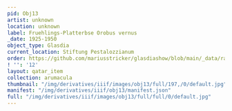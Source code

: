 ```yaml
---
pid: Obj13
artist: unknown
location: unknown
label: Fruehlings-Platterbse Orobus vernus
_date: 1925-1950
object_type: Glasdia
current_location: Stiftung Pestalozzianum
order: https://github.com/mariusstricker/glasdiashow/blob/main/_data/raw_images/glasdia/obj13.jpg
! '': '12'
layout: qatar_item
collection: arumacula
thumbnail: "/img/derivatives/iiif/images/obj13/full/197,/0/default.jpg"
manifest: "/img/derivatives/iiif/obj13/manifest.json"
full: "/img/derivatives/iiif/images/obj13/full/full/0/default.jpg"
---
```

